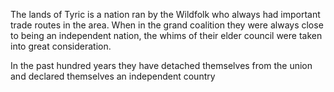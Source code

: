 The lands of Tyric is a nation ran by the Wildfolk who always had important trade routes in the area. When in the grand coalition they were always close to being an independent nation, the whims of their elder council were taken into great consideration. 

In the past hundred years they have detached themselves from the union and declared themselves an independent country
